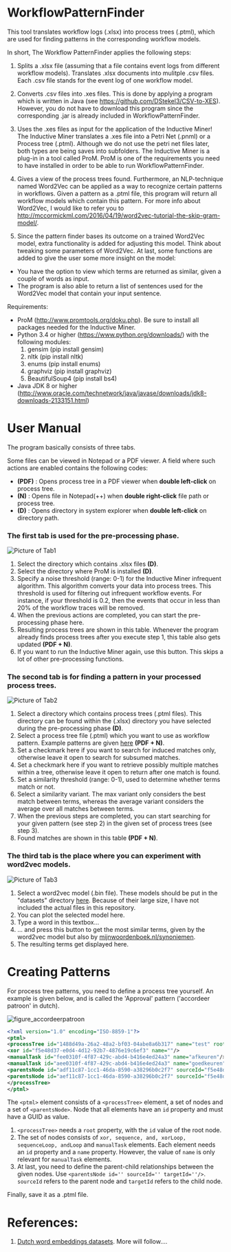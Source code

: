 # WorkflowPatternFinder
This tool translates workflow logs (.xlsx) into process trees (.ptml), which are used for finding patterns in the corresponding workflow models. 

In short, The Workflow PatternFinder applies the following steps:
1. Splits a .xlsx file (assuming that a file contains event logs from different workflow models). Translates .xlsx documents into mulitple .csv files. Each .csv file stands for the event log of one workflow model. 

2. Converts .csv files into .xes files. This is done by applying a program which is written in Java (see https://github.com/DStekel3/CSV-to-XES). However, you do not have to download this program since the corresponding .jar is already included in WorkflowPatternFinder.

3. Uses the .xes files as input for the application of the Inductive Miner! The Inductive Miner translates a .xes file into a Petri Net (.pnml) or a Process tree (.ptml). Although we do not use the petri net files later, both types are being saves into subfolders. The Inductive Miner is a plug-in in a tool called ProM. ProM is one of the requirements you need to have installed in order to be able to run WorkflowPatternFinder.

5. Gives a view of the process trees found. Furthermore, an NLP-technique named Word2Vec can be applied as a way to recognize certain patterns in workflows. Given a pattern as a .ptml file, this program will return all workflow models which contain this pattern. For more info about Word2Vec, I would like to refer you to http://mccormickml.com/2016/04/19/word2vec-tutorial-the-skip-gram-model/.

6. Since the pattern finder bases its outcome on a trained Word2Vec model, extra functionality is added for adjusting this model. Think about tweaking some parameters of Word2Vec. At last, some functions are added to give the user some more insight on the model:
  - You have the option to view which terms are returned as similar, given a couple of words as input. 
  - The program is also able to return a list of sentences used for the Word2Vec model that contain your input sentence.

Requirements:
- ProM (http://www.promtools.org/doku.php). Be sure to install all packages needed for the Inductive Miner.
- Python 3.4 or higher (https://www.python.org/downloads/) with the following modules:
    1. gensim         (pip install gensim)
    2. nltk           (pip install nltk)
    3. enums          (pip install enums)
    4. graphviz       (pip install graphviz)
    5. BeautifulSoup4 (pip install bs4)
- Java JDK 8 or higher (http://www.oracle.com/technetwork/java/javase/downloads/jdk8-downloads-2133151.html)

<h1>User Manual</h1>
The program basically consists of three tabs. 

Some files can be viewed in Notepad or a PDF viewer. A field where such actions are enabled contains the following codes:
- <b>(PDF)</b> : Opens process tree in a PDF viewer when <b>double left-click</b> on process tree.
- <b>(N)</b>   :   Opens file in Notepad(++) when <b>double right-click</b> file path or process tree.
- <b>(D)</b>   :   Opens directory in system explorer when <b>double left-click</b> on directory path.

<h3>The first tab is used for the pre-processing phase.</h3>

![Picture of Tab1](https://github.com/DStekel3/WorkflowPatternFinder/blob/master/Tab1_EDIT.png)
1. Select the directory which contains .xlsx files <b>(D)</b>.
2. Select the directory where ProM is installed <b>(D)</b>.
3. Specify a noise threshold (range: 0-1) for the Inductive Miner infrequent algorithm. This algorithm converts your data into process trees. This threshold is used for filtering out infrequent workflow events. For instance, if your threshold is 0.2, then the events that occur in less than 20% of the workflow traces will be removed.
4. When the previous actions are completed, you can start the pre-processing phase here.
5. Resulting process trees are shown in this table. Whenever the program already finds process trees after you execute step 1, this table also gets updated <b>(PDF + N)</b>.
6. If you want to run the Inductive Miner again, use this button. This skips a lot of other pre-processing functions.

<h3>The second tab is for finding a pattern in your processed process trees.</h3>

![Picture of Tab2](https://github.com/DStekel3/WorkflowPatternFinder/blob/master/Tab2_EDIT.png)
1. Select a directory which contains process trees (.ptml files). This directory can be found within the (.xlsx) directory you have selected during the pre-processing phase <b>(D)</b>.
2. Select a process tree file (.ptml) which you want to use as workflow pattern. Example patterns are given [here](https://github.com/DStekel3/WorkflowPatternFinder/tree/master/WorkflowPatternFinder/WorkflowPatternFinder/Example%20Patterns) <b>(PDF + N)</b>.
3. Set a checkmark here if you want to search for induced matches only, otherwise leave it open to search for subsumed matches.
4. Set a checkmark here if you want to retrieve possibly multiple matches within a tree, otherwise leave it open to return after one match is found.
5. Set a similarity threshold (range: 0-1), used to determine whether terms match or not.
6. Select a similarity variant. The max variant only considers the best match between terms, whereas the average variant considers the average over all matches between terms. 
7. When the previous steps are completed, you can start searching for your given pattern (see step 2) in the given set of process trees  (see step 3).
8. Found matches are shown in this table <b>(PDF + N)</b>.


<h3>The third tab is the place where you can experiment with word2vec models.</h3>

![Picture of Tab3](https://github.com/DStekel3/WorkflowPatternFinder/blob/master/Tab3_EDIT.png)

1. Select a word2vec model (.bin file). These models should be put in the "datasets" directory [here](https://github.com/DStekel3/WorkflowPatternFinder/tree/master/WorkflowPatternFinder/Gensim/datasets). Because of their large size, I have not included the actual files in this repository.
2. You can plot the selected model here.
3. Type a word in this textbox...
4. ... and press this button to get the most similar terms, given by the word2vec model but also by [mijnwoordenboek.nl/synoniemen](http://www.mijnwoordenboek.nl/synoniem.php).
5. The resulting terms get displayed here.


<h1>Creating Patterns</h1>
For process tree patterns, you need to define a process tree yourself. 
An example is given below, and is called the 'Approval' pattern ('accordeer patroon' in dutch). 

![figure_accordeerpatroon](https://github.com/DStekel3/WorkflowPatternFinder/blob/master/accordeerpatroon.png)

```xml
<?xml version="1.0" encoding="ISO-8859-1"?>
<ptml>
<processTree id="1488d49a-26a2-48a2-bf03-04abe8a6b317" name="test" root="f5e48d37-e0d4-4d12-92b7-4876e19c6ef3">
<xor id="f5e48d37-e0d4-4d12-92b7-4876e19c6ef3" name=""/>
<manualTask id="fee0310f-4f87-429c-abd4-b416e4ed24a3" name="afkeuren"/>
<manualTask id="aee0310f-4f87-429c-abd4-b416e4ed24a3" name="goedkeuren"/>
<parentsNode id="adf11c87-1cc1-46da-8590-a38296b0c2f7" sourceId="f5e48d37-e0d4-4d12-92b7-4876e19c6ef3" targetId="fee0310f-4f87-429c-abd4-b416e4ed24a3"/>
<parentsNode id="aef11c87-1cc1-46da-8590-a38296b0c2f7" sourceId="f5e48d37-e0d4-4d12-92b7-4876e19c6ef3" targetId="aee0310f-4f87-429c-abd4-b416e4ed24a3"/>
</processTree>
</ptml>
```

The ```<ptml>``` element consists of a ```<processTree>``` element, a set of nodes and a set of ```<parentsNode>```. Node that all elements have an ```id``` property and must have a GUID as value. 
1. ```<processTree>``` needs a ```root``` property, with the ```id``` value of the root node.
2. The set of nodes consists of ```xor, sequence, and, xorLoop, sequenceLoop, andLoop``` and ```manualTask``` elements. Each element needs an ```id``` property and a ```name``` property. However, the value of ```name``` is only relevant for ```manualTask``` elements.
3. At last, you need to define the parent-child relationships between the given nodes. Use ```<parentsNode id='' sourceId='' targetId=''/>```. ```sourceId``` refers to the parent node and ```targetId``` refers to the child node. 

Finally, save it as a .ptml file.

<h1>References:</h1>

1. [Dutch word embeddings datasets](https://github.com/clips/dutchembeddings).
More will follow....
